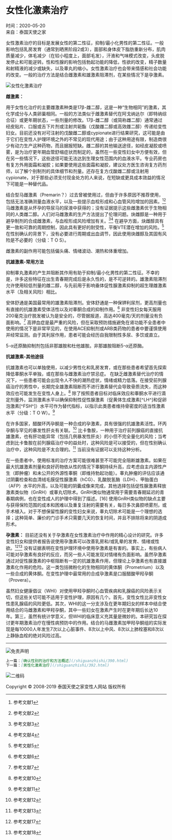 # 女性化激素治疗

时间：2020-05-20  
来自：泰国天使之家  

女性激素治疗的目标是发展女性的第二性征，抑制/最小化男性的第二性征。一般影响包括乳房发育（通常到晒黑阶段2或3），面部和身体皮下脂肪重新分布，肌肉质量减少，体毛减少（在较小程度上，面部毛发），汗液和气味模式改变，头皮脱发停止和可能逆转。性和性腺的影响包括勃起功能的降低，性欲的改变，精子数量和射精液的减少或缺失，以及睾丸的缩小。女性激素治疗也会带来情感和社会功能的改变。一般的治疗方法是结合雌激素和雄激素阻滞剂，在某些情况下是孕激素。

![女性化激素治疗](https://example.com/uploads/ueditor/20200601/2e4d2fdacaaf0cca2b79870266442661.jpg)

**雌激素：**

用于女性化治疗的主要雌激素种类是17β-雌二醇，这是一种“生物相同”的激素，其化学成分与人类卵巢相同。一般的方法类似于雌激素替代在阿戈纳达尔（即特纳综合征）或更年期状态，一些剂量的修改。17β-雌二醇（或简称雌二醇）通常通过经皮贴片、口服或舌下片剂或注射共轭酯（戊酸雌二醇或高效雌二醇）传递给变性妇女。目前还没有对可注射的戊酸雌二醇或cypionate进行结果研究，这可能是由于它们在变性人护理环境之外的不常见的现代用途；由于这种用途有限，制造商很少有动力生产这种药物，而且据报短缺。雌二醇的其他输送途径，如经皮凝胶或喷雾，是为治疗更年期血管舒缩症状而制定的，虽然在一些变性妇女中方便有效，但在另一些情况下，这些途径可能无法达到生理女性范围内的血液水平。专业药房也有复方外用面霜和凝胶；如果要使用这些面霜和凝胶，建议处方医生咨询复方药剂师，以了解个别制剂的具体细节和剂量。还存在复方戊酸雌二醇或注射用cypionate，对于那些必须支付现金处方的人来说，在短缺或更具成本效益的情况下可能是一种替代品。

结合型马雌激素（Premarin？）过去曾被使用过，但由于许多原因不推荐使用，包括无法准确测量血液水平，以及一些提示血栓形成和心血管风险增加的因素。[^1^][^2^] 马雌激素是从怀孕的导尿马的尿液中获得的；没有证据提示这些雌激素优于生物相同的人类雌二醇。人们对马雌激素的生产方法提出了伦理问题。炔雌醇是一种用于避孕制剂的合成雌激素，与血栓形成风险增加有关。[^3^][^4^] 在避孕方面，炔雌醇具有更一致和可靠的周期控制，因此具有更好的耐受性，平衡VTE潜在增加的风险。[^5^] 在性别确认的背景下，没有必要进行周期或出血调节，因此使用炔雌醇及其固有风险是不必要的（分级：T O S）。

雌激素的副作用可能包括偏头痛、情绪波动、潮热和体重增加。

**抗雄激素-常用方法**

抑制睾丸激素的产生并阻断其作用有助于抑制/最小化男性的第二性征。不幸的是，许多这些特征在出生青春期完成后是永久性的，是不可逆转的。雄激素阻滞剂允许使用较低剂量的雌二醇，与先前用于影响垂体促性腺激素抑制的超生理雌激素水平（及相关风险）相比。

安体舒通是美国最常用的雄激素阻滞剂。安体舒通是一种保钾利尿剂，更高剂量也有直接的抗雄激素受体活性以及对睾酮合成的抑制作用。[^6^] 非变性妇女每天服用200毫克治疗脱发被认为是安全的，尽管据报道，高达400毫克/天的剂量没有负面影响。[^7^] 高钾血症是最严重的风险，但在采取预防措施避免在肾功能不全患者中使用的情况下是非常罕见的，在使用ACE抑制剂或ARB类药物的患者中要谨慎使用并经常监测。由于其利尿作用，患者可能会经历自我限制性多尿、多饮或直立。

5-α还原酶抑制剂包括非那雄胺和杜他雄胺。非那雄胺阻断5-α还原酶。

**抗雄激素-其他途径**

抗雄激素也可以单独使用，以减少男性化和乳房发育，或在那些患者希望首先探索降低睾酮水平单独，或在那些与雌激素治疗禁忌症。 在缺乏雌激素替代治疗的情况下，一些患者可能会出现令人不快的潮热症状，情绪或精力低落。在接受前列腺癌治疗的男性中，长期完全雄激素阻断而不进行激素替代会导致骨质流失，而这种效应也可能发生在变性人身上。[^10^] 除了按照患者目标对临床效应和睾酮水平进行滴定剂量外，监测激素水平以确保抑制性促性腺激素（促黄体生成激素[^LH^]和促卵泡激素[^FSH^]）水平可作为替代指标，以指示此类患者维持骨密度的适当性激素水平（分级：T O W）。[^11^]

在许多国家，醋酸环丙孕酮是一种合成的孕激素，具有很强的抗雄激素活性。环丙孕酮与罕见的暴发性肝炎有关联。[^12^] 比卡鲁胺，一种用于治疗前列腺癌的直接抗雄激素，也有肝功能异常（包括几例暴发性肝炎）的小但不完全量化的风险；当考虑到比卡鲁胺在前列腺癌治疗中的益处时，这种风险是可以接受的，但在性别确认治疗中，这种风险是不太合理的。[^13^] 当前没有证据可以支持这种分析。

在一些患者中，使用标准的治疗方案可能很难甚至不可能完全阻断雄激素。如果在最大抗雄激素剂量和良好药物依从性的情况下睾酮持续升高，应考虑自主内源性产生（即肿瘤）和未公开的外源性睾酮（即维持勃起功能）。睾丸肿瘤的评估应该通过阴囊检查和血清绒毛膜促性腺激素（hCG）、乳酸脱氢酶（LDH）、甲胎蛋白（AFP）水平的升高，以及可能的阴囊成像来完成，其他选择包括促性腺激素释放激素类似物（GnRH）或睾丸切除术。GnRH类似物通常用于需要青春期延迟的青春期病例，也在变性成人的护理中得到了描述。[16] 使用GnRH类似物的缺点主要与获得保险范围的成本和困难以及重复注射的需要有关，每日多次鼻腔喷雾剂，或手术植入。对于不想保留性腺的变性妇女来说，睾丸切除术可能是一个理想的选择；这种简单、廉价的门诊手术只需要几天的恢复时间，并且不排除将来的阴道成形术。

**孕激素：** 目前还没有关于孕激素在女性激素治疗中作用的精心设计的研究。许多变性妇女和提供者报告说使用孕激素可以改善乳房和/或乳晕的发育、情绪或性欲。[^17^][^18^] 没有证据表明在变性护理环境中使用孕激素是有害的。事实上，有些病人可能对孕激素有良好的反应，而另一些人可能发现对情绪有负面影响。虽然孕激素通过对促性腺激素的中枢阻断有一定的抗雄激素作用，但理论上孕激素也有直接雄激素化作用的危险。这一类包括微粉化的生物相同的黄体酮（Prometrium）以及一些合成的黄体酮。在变性护理中最常用的合成孕激素是口服醋酸甲羟孕酮（Provera）。

虽然妇女健康倡议（WHI）对使用甲羟孕酮时心血管疾病和乳腺癌的风险表示关切，但这些关切可能不适用于变性护理，原因有几个。首先，变性女性比非变性女性患乳腺癌的风险更低。其次，WHI的这一分支涉及在更年期妇女的样本中结合使用结合的马雌激素和甲羟孕酮，其中一些妇女在激素产生时在更年期后长达10年。第三，虽然有统计学意义，但WHI的临床意义充其量是微妙的。本研究旨在探讨更年期激素治疗在慢性病预防中的作用。结合的马雌激素加甲羟孕酮组的实际发现是每10000人年发生7次以上心脏事件、8次以上中风、8次以上肺栓塞和8次以上静脉血栓的绝对风险过高。

---

![免责声明](https://example.com/uploads/allimg/20190126/e1af21acf8de2c2a36601c138664489a.jpg)

```markdown
上一篇：[确认性别的治疗和方法概述](/shiguanzhishi/390.html)  
下一篇：[男性化激素治疗](/shiguanzhishi/392.html)  
```

![二维码](https://example.com/uploads/20190604/8e698060002cd6e85d5805bc3b53c837.jpg)

Copyright © 2008-2019 泰国天使之家变性人网站 版权所有

[^1^]: 参考文献1
[^2^]: 参考文献2
[^3^]: 参考文献3
[^4^]: 参考文献4
[^5^]: 参考文献5
[^6^]: 参考文献6
[^7^]: 参考文献7
[^10^]: 参考文献10
[^11^]: 参考文献11
[^12^]: 参考文献12
[^13^]: 参考文献13
[^17^]: 参考文献17
[^18^]: 参考文献18
<!-- tcd_original_link http://www.transgender-thailand.org/shiguanzhishi/391.html -->
